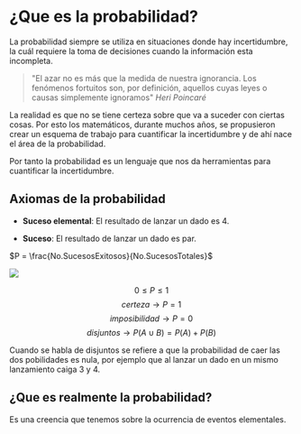 # ¿Que es la probabilidad?

La probabilidad siempre se utiliza en situaciones donde hay incertidumbre, la cuál requiere la toma de decisiones cuando la información esta incompleta.

> "El azar no es más que la medida de nuestra ignorancia. Los fenómenos fortuitos son, por definición, aquellos cuyas leyes o causas simplemente ignoramos"
*Heri Poincaré*

La realidad es que no se tiene certeza sobre que va a suceder con ciertas cosas. Por esto los matemáticos, durante muchos años, se propusieron crear un esquema de trabajo para cuantificar la incertidumbre y de ahí nace el área de la probabilidad.

Por tanto la probabilidad es un lenguaje que nos da herramientas para cuantificar la incertidumbre.

## Axiomas de la probabilidad

- **Suceso elemental**: El resultado de lanzar un dado es 4.

- **Suceso**: El resultado de lanzar un dado es par.

$P = \frac{No.SucesosExitosos}{No.SucesosTotales}$

![](https://i.imgur.com/BaQ8LxI.png)

$$ 0 \leq P \leq 1$$
$$ certeza \to P =1$$
$$ imposibilidad \to P=0 $$
$$ disjuntos \to P(A \cup B) = P(A) + P(B)$$

Cuando se habla de disjuntos se refiere a que la probabilidad de caer las dos pobilidades es nula, por ejemplo que al lanzar un dado en un mismo lanzamiento caiga 3 y 4.

## ¿Que es realmente la probabilidad?

Es una creencia que tenemos sobre la ocurrencia de eventos elementales.